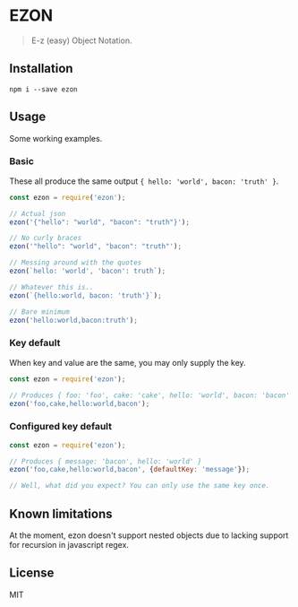 # EZON

> E-z (easy) Object Notation.

## Installation

`npm i --save ezon`

## Usage
Some working examples.

### Basic

These all produce the same output `{ hello: 'world', bacon: 'truth' }`.

```js
const ezon = require('ezon');

// Actual json
ezon('{"hello": "world", "bacon": "truth"}');

// No curly braces
ezon('"hello": "world", "bacon": "truth"');

// Messing around with the quotes
ezon(`hello: 'world', 'bacon': truth`);

// Whatever this is..
ezon(`{hello:world, bacon: 'truth'}`);

// Bare minimum
ezon('hello:world,bacon:truth');
```

### Key default

When key and value are the same, you may only supply the key.

```js
const ezon = require('ezon');

// Produces { foo: 'foo', cake: 'cake', hello: 'world', bacon: 'bacon' }
ezon('foo,cake,hello:world,bacon');
```

### Configured key default

```js
const ezon = require('ezon');

// Produces { message: 'bacon', hello: 'world' }
ezon('foo,cake,hello:world,bacon', {defaultKey: 'message'});

// Well, what did you expect? You can only use the same key once.
```

## Known limitations

At the moment, ezon doesn't support nested objects due to lacking support for recursion in javascript regex.

## License

MIT